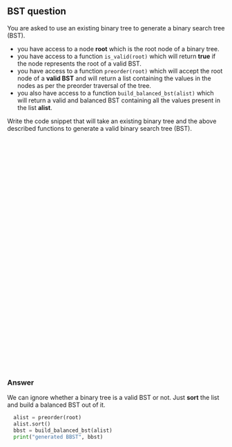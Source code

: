 <!-- title: Coding question -->

## BST question

You are asked to use an existing binary tree to generate a binary search tree (BST).

-   you have access to a node **root** which is the root node of a binary tree.
-   you have access to a function `is_valid(root)` which will return **true** if the node represents the root of a valid BST.
-   you have access to a function `preorder(root)` which will accept the root node of a **valid BST** and will return a list containing the values in the nodes as per the preorder traversal of the tree.
-   you also have access to a function `build_balanced_bst(alist)` which will return a valid and balanced BST containing all the values present in the list **alist**.

  
Write the code snippet that will take an existing binary tree and the above described functions to generate a valid binary search tree (BST).


```







































```







### Answer 
We can ignore whether a binary tree is a valid BST or not. Just **sort** the list and build a balanced BST out of it.

  
```python
  alist = preorder(root)
  alist.sort()
  bbst = build_balanced_bst(alist)
  print("generated BBST", bbst)
```

